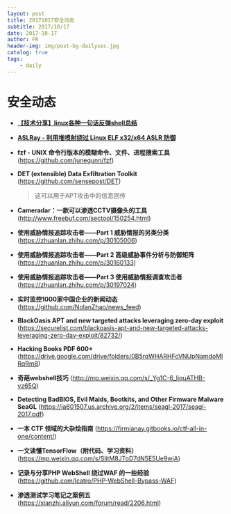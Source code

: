 ```yaml
---
layout: post
title: 20171017安全动态
subtitle: 2017/10/17
date: 2017-10-17
author: FR
header-img: img/post-bg-dailysec.jpg
catalog: true
tags:
    - daily
---
```

# 安全动态
- **[【技术分享】linux各种一句话反弹shell总结](http://bobao.360.cn/learning/detail/4551.html)**

- **[ASLRay - 利用堆喷射绕过 Linux ELF x32/x64 ASLR 防御](https://github.com/cryptolok/ASLRay)**  
- **fzf - UNIX 命令行版本的模糊命令、文件、进程搜索工具**(https://github.com/junegunn/fzf)
- **DET (extensible) Data Exfiltration Toolkit**  (https://github.com/sensepost/DET)
    > 这可以用于APT攻击中的信息回传
- **Cameradar：一款可以渗透CCTV摄像头的工具**  (http://www.freebuf.com/sectool/150254.html)
- **使用威胁情报追踪攻击者——Part 1 威胁情报的另类分类**  (https://zhuanlan.zhihu.com/p/30105006)
- **使用威胁情报追踪攻击者——Part 2 高级威胁事件分析与防御矩阵**  (https://zhuanlan.zhihu.com/p/30160133)
- **使用威胁情报追踪攻击者——Part 3 使用威胁情报调查攻击者**  (https://zhuanlan.zhihu.com/p/30197024)
- **实时监控1000家中国企业的新闻动态**  (https://github.com/NolanZhao/news_feed)
- **BlackOasis APT and new targeted attacks leveraging zero-day exploit**  (https://securelist.com/blackoasis-apt-and-new-targeted-attacks-leveraging-zero-day-exploit/82732/)
- **Hacking Books PDF 600+**  (https://drive.google.com/drive/folders/0B5rqWHARHFcVNUpNamdoMlRqRm8)
- **奇葩webshell技巧**  (http://mp.weixin.qq.com/s/_Yg1C-6_liquATHB-vz65Q)
- **Detecting BadBIOS, Evil Maids, Bootkits, and Other Firmware Malware SeaGL**  (https://ia601507.us.archive.org/2/items/seagl-2017/seagl-2017.pdf)
- **一本 CTF 领域的大杂烩指南**  (https://firmianay.gitbooks.io/ctf-all-in-one/content/)
- **一文读懂TensorFlow（附代码、学习资料）**  (https://mp.weixin.qq.com/s/SlitM8JToD7dN5E5Ue9wjA)
- **记录与分享PHP WebShell 绕过WAF 的一些经验**(https://github.com/lcatro/PHP-WebShell-Bypass-WAF)
- **渗透测试学习笔记之案例五**(https://xianzhi.aliyun.com/forum/read/2206.html)
